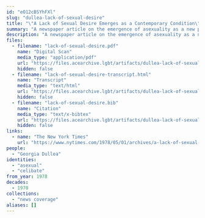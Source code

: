 ```yaml
---
id: "eO12cBSYhFXl"
slug: "dullea-lack-of-sexual-desire"
title: "\"A Lack of Sexual Desire Emerges as a Contemporary Condition\""
summary: "A newspaper article on the emergence of asexuality as a new phenomenon"
description: "A newspaper article on the emergence of asexuality as a new phenomenon, including interviews from asexuals who largely report being happy with celibacy"
files:
  - filename: "lack-of-sexual-desire.pdf"
    name: "Digital Scan"
    media_type: "application/pdf"
    url: "https://files.acearchive.lgbt/artifacts/dullea-lack-of-sexual-desire/lack-of-sexual-desire.pdf"
    hidden: false
  - filename: "lack-of-sexual-desire-transcript.html"
    name: "Transcript"
    media_type: "text/html"
    url: "https://files.acearchive.lgbt/artifacts/dullea-lack-of-sexual-desire/lack-of-sexual-desire-transcript.html"
    hidden: false
  - filename: "lack-of-sexual-desire.bib"
    name: "Citation"
    media_type: "text/x-bibtex"
    url: "https://files.acearchive.lgbt/artifacts/dullea-lack-of-sexual-desire/lack-of-sexual-desire.bib"
    hidden: false
links:
  - name: "The New York Times"
    url: "https://www.nytimes.com/1978/05/01/archives/a-lack-of-sexual-desire-emerges-as-a-contemporary-condition-low.html"
people:
  - "Georgia Dullea"
identities:
  - "asexual"
  - "celibate"
from_year: 1978
decades:
  - 1970
collections:
  - "news coverage"
aliases: []
---
```

